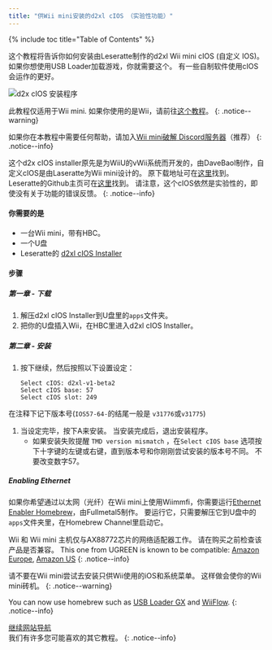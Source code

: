 ```yaml
---
title: "供Wii mini安装的d2xl cIOS （实验性功能）"
---
```


{% include toc title="Table of Contents" %}

这个教程将告诉你如何安装由Leseratte制作的d2xl Wii mini cIOS (自定义 IOS)。 如果你想使用USB Loader加载游戏，你就需要这个。 有一些自制软件使用cIOS会运作的更好。

![d2x cIOS 安装程序](/images/cIOS.png)

此教程仅适用于Wii mini. 如果你使用的是Wii，请前往[这个教程](cios)。
{: .notice--warning}

如果你在本教程中需要任何帮助，请加入[Wii mini破解 Discord服务器](https://discord.gg/6ryxnkS)（推荐）
{: .notice--info}

这个d2x cIOS installer原先是为WiiU的vWii系统而开发的，由DaveBaol制作，自定义cIOS是由Laseratte为Wii mini设计的。 原下载地址可在[这里](https://wii.leseratte10.de/d2xl-cIOS/)找到。 Leseratte的Github主页可在[这里](https://github.com/Leseratte10/d2xl-cios)找到。 请注意，这个cIOS依然是实验性的，即使没有关于功能的错误反馈。
{: .notice--info}

#### 你需要的是

* 一台Wii mini，带有HBC。
* 一个U盘
* Leseratte的 [d2xl cIOS Installer](/assets/files/d2xl_wii_mini_cIOS_installer_v1_beta2.zip)

#### 步骤

##### 第一章 - 下载

1. 解压d2xl cIOS Installer到U盘里的`apps`文件夹。
1. 把你的U盘插入Wii，在HBC里进入d2xl cIOS Installer。

##### 第二章 - 安装

1. 按下继续，然后按照以下设置设定：
    ```
    Select cIOS: d2xl-v1-beta2
    Select cIOS base: 57
    Select cIOS slot: 249
    ```
在注释下记下版本号(`IOS57-64-`的结尾一般是 `v31776`或`v31775`)
1. 当设定完毕，按下A来安装。 当安装完成后，退出安装程序。
   - 如果安装失败提醒 `TMD version mismatch` ，在`Select cIOS base` 选项按下十字键的左键或右键，直到版本号和你刚刚尝试安装的版本号不同。 不要改变数字57。


##### Enabling Ethernet
如果你希望通过以太网（光纤）在Wii mini上使用Wiimmfi，你需要运行[Ethernet Enabler Homebrew](/assets/files/Wii_Mini_Ethernet_Enable.zip)，由Fullmetal5制作。 要运行它，只需要解压它到U盘中的`apps`文件夹里，在Homebrew Channel里启动它。

Wii 和 Wii mini 主机仅与AX88772芯片的网络适配器工作。 请在购买之前检查该产品是否兼容。 This one from UGREEN is known to be compatible: [Amazon Europe](https://www.amazon.de/dp/B00MYT481C), [Amazon US](https://www.amazon.com/dp/B08DRKYKMM/)
{: .notice--info}

请不要在Wii mini尝试去安装只供Wii使用的iOS和系统菜单。 这样做会使你的Wii mini砖机。
{: .notice--warning}

You can now use homebrew such as [USB Loader GX](usbloadergx) and [WiiFlow](wiiflow).
{: .notice--info}

[继续网站导航](site-navigation)<br> 我们有许多您可能喜欢的其它教程。
{: .notice--info}
